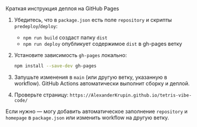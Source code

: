 Краткая инструкция деплоя на GitHub Pages

1. Убедитесь, что в `package.json` есть поле `repository` и скрипты `predeploy`/`deploy`:

   - `npm run build` создаст папку `dist`
   - `npm run deploy` опубликует содержимое `dist` в gh-pages ветку

2. Установите зависимость `gh-pages` локально:

   ```bash
   npm install --save-dev gh-pages
   ```

3. Запушьте изменения в `main` (или другую ветку, указанную в workflow). GitHub Actions автоматически выполнит сборку и деплой.

4. Проверьте страницу: `https://AlexanderKrupin.github.io/tetris-vibe-code/`

Если нужно — могу добавить автоматическое заполнение `repository` и `homepage` в `package.json` или изменить workflow на другую ветку.


